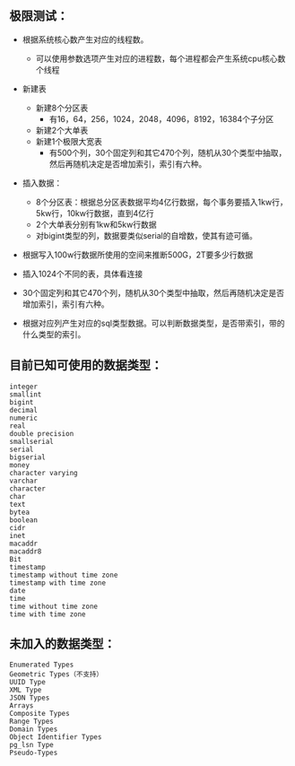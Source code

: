## 极限测试：
* 根据系统核心数产生对应的线程数。
  * 可以使用参数选项产生对应的进程数，每个进程都会产生系统cpu核心数个线程

* 新建表
  * 新建8个分区表
    * 有16，64，256，1024，2048，4096，8192，16384个子分区
  * 新建2个大单表
  * 新建1个极限大宽表
    * 有500个列，30个固定列和其它470个列，随机从30个类型中抽取，然后再随机决定是否增加索引，索引有六种。

* 插入数据：
  * 8个分区表：根据总分区表数据平均4亿行数据，每个事务要插入1kw行，5kw行，10kw行数据，直到4亿行
  * 2个大单表分别有1kw和5kw行数据
  * 对bigint类型的列，数据要类似serial的自增数，使其有迹可循。
  

* 根据写入100w行数据所使用的空间来推断500G，2T要多少行数据
* 插入1024个不同的表，具体看连接
* 30个固定列和其它470个列，随机从30个类型中抽取，然后再随机决定是否增加索引，索引有六种。
* 根据对应列产生对应的sql类型数据。可以判断数据类型，是否带索引，带的什么类型的索引。

## 目前已知可使用的数据类型：
```
integer
smallint
bigint
decimal
numeric
real
double precision
smallserial
serial
bigserial
money
character varying
varchar
character
char
text
bytea
boolean
cidr
inet
macaddr
macaddr8
Bit
timestamp
timestamp without time zone
timestamp with time zone
date
time
time without time zone
time with time zone
```

## 未加入的数据类型：
```
Enumerated Types
Geometric Types（不支持）
UUID Type
XML Type
JSON Types
Arrays
Composite Types
Range Types
Domain Types
Object Identifier Types
pg_lsn Type
Pseudo-Types
```
